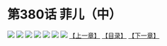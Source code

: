 # 第380话 菲儿（中）
![](https://mhpic.xiaomingtaiji.net/comic/D/斗破苍穹拆分版/380话/1.jpg-zymk.middle.webp)
![](https://mhpic.xiaomingtaiji.net/comic/D/斗破苍穹拆分版/380话/2.jpg-zymk.middle.webp)
![](https://mhpic.xiaomingtaiji.net/comic/D/斗破苍穹拆分版/380话/3.jpg-zymk.middle.webp)
![](https://mhpic.xiaomingtaiji.net/comic/D/斗破苍穹拆分版/380话/4.jpg-zymk.middle.webp)
![](https://mhpic.xiaomingtaiji.net/comic/D/斗破苍穹拆分版/380话/5.jpg-zymk.middle.webp)
![](https://mhpic.xiaomingtaiji.net/comic/D/斗破苍穹拆分版/380话/6.jpg-zymk.middle.webp)
![](https://mhpic.xiaomingtaiji.net/comic/D/斗破苍穹拆分版/380话/7.jpg-zymk.middle.webp)
[【上一章】](./379.md)
[【目录】](./READMD.md)
[【下一章】](./381.md)
